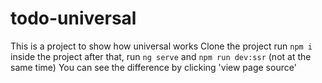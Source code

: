 # todo-universal
This is a project to show how universal works
Clone the project
run `npm i` inside the project
after that, run `ng serve` and `npm run dev:ssr` (not at the same time)
You can see the difference by clicking 'view page source'
